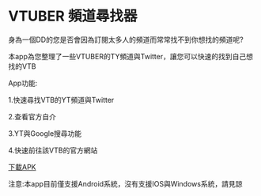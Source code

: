 # VTUBER 頻道尋找器

身為一個DD的您是否會因為訂閱太多人的頻道而常常找不到你想找的頻道呢?

本app為您整理了一些VTUBER的TY頻道與Twitter，讓您可以快速的找到自己想找的VTB

App功能:

1.快速尋找VTB的YT頻道與Twitter

2.查看官方自介

3.YT與Google搜尋功能

4.快速前往該VTB的官方網站

[下載APK](https://github.com/z20030818/FindVTB/releases/tag/2.0.5)

注意:本app目前僅支援Android系統，沒有支援IOS與Windows系統，請見諒
